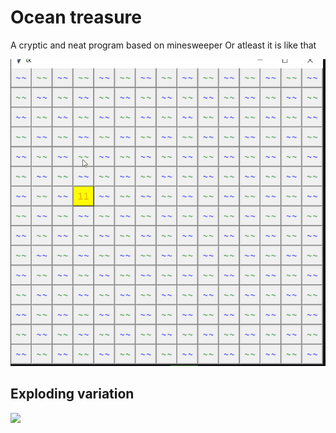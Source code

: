 # Ocean treasure
A cryptic and neat program based on minesweeper
Or atleast it is like that

![](ocean.gif)

## Exploding variation

![](exploding_ocean.gif)